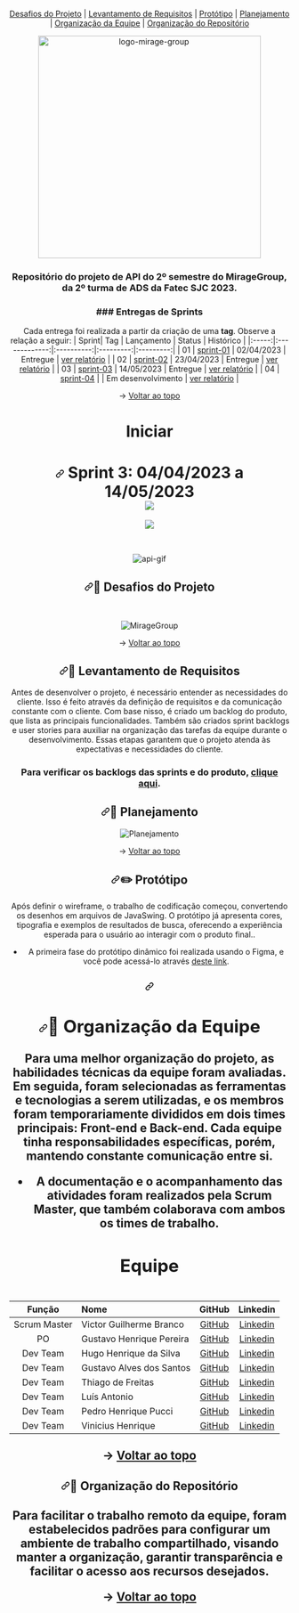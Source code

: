 <!DOCTYPE html>
<html lang="en" data-color-mode="auto" data-light-theme="light" data-dark-theme="dark" data-a11y-animated-images="system">
  <head>
  
<p align="center" dir="auto" name="topo"> 
    <a href="#desafios-do-projeto">Desafios do Projeto</a> | 
    <a href="#levantamento">Levantamento de Requisitos</a> |  
    <a href="#prototipo">Protótipo</a> | 
    <a href="#planejamento">Planejamento</a> |
    <a href="#org-equipe">Organização da Equipe</a> | 
    <a href="#org-repo">Organização do Repositório</a>
</p>
<p align="center" dir="auto" name="topo">
  
  <div align="center"  dir="auto">
<img id="logo" src="docs/miragegroup-logo.png" alt="logo-mirage-group" width=400px>
</div>
  

<h3 align="center" dir="auto">Repositório do projeto de API do 2º semestre do MirageGroup, da 2º turma de ADS da Fatec SJC 2023.</h3>

<div align="center" dir="auto">
<h3>### Entregas de Sprints</h3>

Cada entrega foi realizada a partir da criação de uma **tag**. Observe a relação a seguir:
| Sprint| Tag | Lançamento | Status | Histórico |
|:-----:|:-------------:|:----------:|:---------:|:---------:|
| 01 | [sprint-01](https://github.com/MirageGroup/API_MirageGroup_2sem/tree/entrega/sprint-1) | 02/04/2023 | Entregue | [ver relatório](https://github.com/MirageGroup/API_MirageGroup_2sem/tree/entrega/sprint-1#readme) |
| 02 | [sprint-02](https://github.com/MirageGroup/API_MirageGroup_2sem/tree/entrega/sprint-2) | 23/04/2023 | Entregue | [ver relatório](https://github.com/MirageGroup/API_MirageGroup_2sem/tree/entrega/sprint-2#readme) |
| 03 | [sprint-03](https://github.com/MirageGroup/API_MirageGroup_2sem/tree/entrega/sprint---3) | 14/05/2023 | Entregue | [ver relatório](https://github.com/MirageGroup/API_MirageGroup_2sem/tree/entrega/sprint---3) |
| 04 | [sprint-04]() |  | Em desenvolvimento | [ver relatório]() |


<div align="center" dir="auto">

→ [Voltar ao topo](#topo)
</div>

# Iniciar


  <h1 align="center" dir="auto"><a id="user-content--sprint-1-08032021-a-28032021-" class="anchor" aria-hidden="true" href="#-sprint-1-08032021-a-28032021-"><svg class="octicon octicon-link" viewBox="0 0 16 16" version="1.1" width="16" height="16" aria-hidden="true"><path fill-rule="evenodd" d="M7.775 3.275a.75.75 0 001.06 1.06l1.25-1.25a2 2 0 112.83 2.83l-2.5 2.5a2 2 0 01-2.83 0 .75.75 0 00-1.06 1.06 3.5 3.5 0 004.95 0l2.5-2.5a3.5 3.5 0 00-4.95-4.95l-1.25 1.25zm-4.69 9.64a2 2 0 010-2.83l2.5-2.5a2 2 0 012.83 0 .75.75 0 001.06-1.06 3.5 3.5 0 00-4.95 0l-2.5 2.5a3.5 3.5 0 004.95 4.95l1.25-1.25a.75.75 0 00-1.06-1.06l-1.25 1.25a2 2 0 01-2.83 0z"></path></svg></a> Sprint 3: 04/04/2023 a 14/05/2023 <br> <a href="" target="_blank" align="center"><img src="https://img.shields.io/badge/sprint%20status-entregue-green"></a> </h1>

<img src="docs/mvp-sprint4.gif"><br>

<br>
  
 ![api-gif](https://github.com/MirageGroup/API_MirageGroup_2sem/assets/56747051/214333c2-0674-44bc-b827-4bf80a9e0069)


<!-- <h2 align="center">O Projeto</h2>

![API Sprint 3 (1)](https://user-images.githubusercontent.com/111614142/204145483-193e4566-5e09-4b4b-b632-3f78abca74f2.png)

<br> 
<div>
<h2 align="center">Tecnologias</h2>

</div>
![API Sprint 2 (1)](https://user-images.githubusercontent.com/111614142/200129675-2a913fcb-76cd-4788-8c1a-8c02b10d4cc4.png) -->



<span id="user-content-objetivos">
<h2 align="center" dir="auto"><a id="user-content-dart-desafios-do-projeto" class="anchor" aria-hidden="true" href="#dart-desafios-do-projeto"><svg class="octicon octicon-link" viewBox="0 0 16 16" version="1.1" width="16" height="16" aria-hidden="true"><path fill-rule="evenodd" d="M7.775 3.275a.75.75 0 001.06 1.06l1.25-1.25a2 2 0 112.83 2.83l-2.5 2.5a2 2 0 01-2.83 0 .75.75 0 00-1.06 1.06 3.5 3.5 0 004.95 0l2.5-2.5a3.5 3.5 0 00-4.95-4.95l-1.25 1.25zm-4.69 9.64a2 2 0 010-2.83l2.5-2.5a2 2 0 012.83 0 .75.75 0 001.06-1.06 3.5 3.5 0 00-4.95 0l-2.5 2.5a3.5 3.5 0 004.95 4.95l1.25-1.25a.75.75 0 00-1.06-1.06l-1.25 1.25a2 2 0 01-2.83 0z"></path></svg></a><g-emoji class="g-emoji" alias="dart" fallback-src="https://github.githubassets.com/images/icons/emoji/unicode/1f3af.png">🎯</g-emoji> Desafios do Projeto</h2>

<br>
 
![MirageGroup](https://raw.githubusercontent.com/MirageGroup/API_MirageGroup_2sem/master/docs/Desafios_API.png)

<p dir="auto">→ <a href="#topo">Voltar ao topo</a></p>
<span id="user-content-levantamento">
<h2 align="center" dir="auto"><a id="user-content-pencil-levantamento-de-requisitos" class="anchor" aria-hidden="true" href="#pencil-levantamento-de-requisitos"><svg class="octicon octicon-link" viewBox="0 0 16 16" version="1.1" width="16" height="16" aria-hidden="true"><path fill-rule="evenodd" d="M7.775 3.275a.75.75 0 001.06 1.06l1.25-1.25a2 2 0 112.83 2.83l-2.5 2.5a2 2 0 01-2.83 0 .75.75 0 00-1.06 1.06 3.5 3.5 0 004.95 0l2.5-2.5a3.5 3.5 0 00-4.95-4.95l-1.25 1.25zm-4.69 9.64a2 2 0 010-2.83l2.5-2.5a2 2 0 012.83 0 .75.75 0 001.06-1.06 3.5 3.5 0 00-4.95 0l-2.5 2.5a3.5 3.5 0 004.95 4.95l1.25-1.25a.75.75 0 00-1.06-1.06l-1.25 1.25a2 2 0 01-2.83 0z"></path></svg></a><g-emoji class="g-emoji" alias="memo" fallback-src="https://github.githubassets.com/images/icons/emoji/unicode/1f4dd.png">📝</g-emoji> Levantamento de Requisitos</h2>
<p dir="auto">Antes de desenvolver o projeto, é necessário entender as necessidades do cliente. Isso é feito através da definição de requisitos e da comunicação constante com o cliente. Com base nisso, é criado um backlog do produto, que lista as principais funcionalidades. Também são criados sprint backlogs e user stories para auxiliar na organização das tarefas da equipe durante o desenvolvimento. Essas etapas garantem que o projeto atenda às expectativas e necessidades do cliente.</p>

<h3><g-emoji class="g-emoji" alias="pushpin" fallback-src="https://github.githubassets.com/images/icons/emoji/unicode/1f4cc.png"></g-emoji> Para verificar os backlogs das sprints e do produto, <a href="https://docs.google.com/spreadsheets/d/1V_c0ld_nKe4g7i_MdmroHyh1VEmcWOaUu1696Ro1hKg/edit?usp=sharing">clique aqui</a>.</h3>
</ul>



<span id="user-content-planejamento">
<h2 align="center" dir="auto"><a id="user-content-busts_in_silhouette-planejamento-de-classes" class="anchor" aria-hidden="true" href="#busts_in_silhouette-planejamento-de-classes"><svg class="octicon octicon-link" viewBox="0 0 16 16" version="1.1" width="16" height="16" aria-hidden="true"><path fill-rule="evenodd" d="M7.775 3.275a.75.75 0 001.06 1.06l1.25-1.25a2 2 0 112.83 2.83l-2.5 2.5a2 2 0 01-2.83 0 .75.75 0 00-1.06 1.06 3.5 3.5 0 004.95 0l2.5-2.5a3.5 3.5 0 00-4.95-4.95l-1.25 1.25zm-4.69 9.64a2 2 0 010-2.83l2.5-2.5a2 2 0 012.83 0 .75.75 0 001.06-1.06 3.5 3.5 0 00-4.95 0l-2.5 2.5a3.5 3.5 0 004.95 4.95l1.25-1.25a.75.75 0 00-1.06-1.06l-1.25 1.25a2 2 0 01-2.83 0z"></path></svg></a><g-emoji class="g-emoji" alias="busts_in_silhouette" fallback-src="https://github.githubassets.com/images/icons/emoji/unicode/1f4c6.png?v8">📆</g-emoji> Planejamento</h2>

![Planejamento](https://raw.githubusercontent.com/MirageGroup/API_MirageGroup_2sem/master/docs/Planejamentos_API.png)

<p dir="auto">→ <a href="#topo">Voltar ao topo</a></p>
<span id="user-content-prototipo">
<h2 align="center" dir="auto"><a id="user-content-desktop_computer-protótipo" class="anchor" aria-hidden="true" href="#desktop_computer-protótipo"><svg class="octicon octicon-link" viewBox="0 0 16 16" version="1.1" width="16" height="16" aria-hidden="true"><path fill-rule="evenodd" d="M7.775 3.275a.75.75 0 001.06 1.06l1.25-1.25a2 2 0 112.83 2.83l-2.5 2.5a2 2 0 01-2.83 0 .75.75 0 00-1.06 1.06 3.5 3.5 0 004.95 0l2.5-2.5a3.5 3.5 0 00-4.95-4.95l-1.25 1.25zm-4.69 9.64a2 2 0 010-2.83l2.5-2.5a2 2 0 012.83 0 .75.75 0 001.06-1.06 3.5 3.5 0 00-4.95 0l-2.5 2.5a3.5 3.5 0 004.95 4.95l1.25-1.25a.75.75 0 00-1.06-1.06l-1.25 1.25a2 2 0 01-2.83 0z"></path></svg></a><g-emoji class="g-emoji" alias="desktop_computer" fallback-src="https://github.githubassets.com/images/icons/emoji/unicode/1f5a5.png">✏️</g-emoji> Protótipo</h2>
<p dir="auto">Após definir o wireframe, o trabalho de codificação começou, convertendo os desenhos em arquivos de JavaSwing. O protótipo já apresenta cores, tipografia e exemplos de resultados de busca, oferecendo a experiência esperada para o usuário ao interagir com o produto final..</p>
<ul dir="auto">
<li> A primeira fase do protótipo dinâmico foi realizada usando o Figma, e você pode acessá-lo através <a href="https://www.figma.com/file/7A2kfdx0NGFgIC6Kr9HNVP/Prototipo?node-id=0-1&t=Cq5QvALK6oE8nmmQ-0" rel="nofollow">deste link</a>.</li>
</ul>

<span id="user-content-org-equipe">
<h2 align="center" dir="auto"><a id="user-content-busts_in_silhouette-organização-da-equipe" class="anchor" aria-hidden="true" href="#busts_in_silhouette-organização-da-equipe"><svg class="octicon octicon-link" viewBox="0 0 16 16" version="1.1" width="16" height="16" aria-hidden="true"><path fill-rule="evenodd" d="M7.775 3.275a.75.75 0 001.06 1.06l1.25-1.25a2 2 0 112.83 2.83l-2.5 2.5a2 2 0 01-2.83 0 .75.75 0 00-1.06 1.06 3.5 3.5 0 004.95 0l2.5-2.5a3.5 3.5 0 00-4.95-4.95l-1.25 1.25zm-4.69 9.64a2 2 0 010-2.83l2.5-2.5a2 2 0 012.83 0 .75.75 0 001.06-1.06 3.5 3.5 0 00-4.95 0l-2.5 2.5a3.5 3.5 0 004.95 4.95l1.25-1.25a.75.75 0 00-1.06-1.06l-1.25 1.25a2 2 0 01-2.83 0z"></path></svg></a><g-emoji class="g-emoji" alias="busts_in_silhouette" fallback-
<div align="center" dir="auto">
<div align="center" dir="auto">
<p dir="auto">


</div>

<span id="user-content-org-equipe">
<h2 align="center" dir="auto"><a id="user-content-busts_in_silhouette-organização-da-equipe" class="anchor" aria-hidden="true" href="#busts_in_silhouette-organização-da-equipe"><svg class="octicon octicon-link" viewBox="0 0 16 16" version="1.1" width="16" height="16" aria-hidden="true"><path fill-rule="evenodd" d="M7.775 3.275a.75.75 0 001.06 1.06l1.25-1.25a2 2 0 112.83 2.83l-2.5 2.5a2 2 0 01-2.83 0 .75.75 0 00-1.06 1.06 3.5 3.5 0 004.95 0l2.5-2.5a3.5 3.5 0 00-4.95-4.95l-1.25 1.25zm-4.69 9.64a2 2 0 010-2.83l2.5-2.5a2 2 0 012.83 0 .75.75 0 001.06-1.06 3.5 3.5 0 00-4.95 0l-2.5 2.5a3.5 3.5 0 004.95 4.95l1.25-1.25a.75.75 0 00-1.06-1.06l-1.25 1.25a2 2 0 01-2.83 0z"></path></svg></a><g-emoji class="g-emoji" alias="busts_in_silhouette" fallback-src="https://github.githubassets.com/images/icons/emoji/unicode/1f465.png">👥</g-emoji> Organização da Equipe</h2>
<div align="center" dir="auto">
<p dir="auto">Para uma melhor organização do projeto, as habilidades técnicas da equipe foram avaliadas. Em seguida, foram selecionadas as ferramentas e tecnologias a serem utilizadas, e os membros foram temporariamente divididos em dois times principais: Front-end e Back-end. Cada equipe tinha responsabilidades específicas, porém, mantendo constante comunicação entre si.</p>
<ul dir="auto">
<li>A documentação e o acompanhamento das atividades foram realizados pela Scrum Master, que também colaborava com ambos os times de trabalho.

</ul>
</li>
</ul>

<h2>Equipe<h2>
  
<!-- ![API Sprint 3 (2)](https://user-images.githubusercontent.com/111614142/204145671-e6198771-efa2-400a-8b8d-9d443c0abd9b.png) -->

|    Função    | Nome                     |                     GitHub                     |                    Linkedin                    |
| :----------: | :----------------------- | :--------------------------------------------: | :--------------------------------------------: |
| Scrum Master | Victor Guilherme Branco  |    [GitHub](https://github.com/VictorGuui)     | [Linkedin](https://www.linkedin.com/in/victor-branco-323386190/)|
|   PO         | Gustavo Henrique Pereira |    [GitHub](https://github.com/gustavohpereira)| [Linkedin](https://www.linkedin.com/in/gustavohpa/) |
|   Dev Team   | Hugo Henrique da Silva   |    [GitHub](https://github.com/Hugohs98)       | [Linkedin](https://www.linkedin.com/in/hugohsilva/)|
|   Dev Team   | Gustavo Alves dos Santos |    [GitHub](https://github.com/ogustavoalves)  | [Linkedin](https://www.linkedin.com/in/gustavo-alves-073640248/) |
|   Dev Team   | Thiago de Freitas        |    [GitHub](https://github.com/ThiagoCanedo)   | [Linkedin](https://www.linkedin.com/in/thiago-de-freitas-14273818b/)|
|   Dev Team   | Luís Antonio             |    [GitHub](https://github.com/LuisSCardoso)   | [Linkedin](https://www.linkedin.com/in/luis-antonio-souza-cardoso-3928b51a0/) |
|   Dev Team   | Pedro Henrique Pucci     |    [GitHub](https://github.com/pedro11pucci)   | [Linkedin](https://www.linkedin.com/in/pedro-p-122962234/)|
|   Dev Team   | Vinicius Henrique        |    [GitHub](https://github.com/vinicius123henrique321) | [Linkedin](https://www.linkedin.com/in/vinicius-henrique-1a016524a/)|
</div>


<p dir="auto">→ <a href="#topo">Voltar ao topo</a></p>
<span id="user-content-org-repo">
<h4 dir="auto"><a id="user-content-file_folder-organização-do-repositório" class="anchor" aria-hidden="true" href="#file_folder-organização-do-repositório"><svg class="octicon octicon-link" viewBox="0 0 16 16" version="1.1" width="16" height="16" aria-hidden="true"><path fill-rule="evenodd" d="M7.775 3.275a.75.75 0 001.06 1.06l1.25-1.25a2 2 0 112.83 2.83l-2.5 2.5a2 2 0 01-2.83 0 .75.75 0 00-1.06 1.06 3.5 3.5 0 004.95 0l2.5-2.5a3.5 3.5 0 00-4.95-4.95l-1.25 1.25zm-4.69 9.64a2 2 0 010-2.83l2.5-2.5a2 2 0 012.83 0 .75.75 0 001.06-1.06 3.5 3.5 0 00-4.95 0l-2.5 2.5a3.5 3.5 0 004.95 4.95l1.25-1.25a.75.75 0 00-1.06-1.06l-1.25 1.25a2 2 0 01-2.83 0z"></path></svg></a><g-emoji class="g-emoji" alias="file_folder" fallback-src="https://github.githubassets.com/images/icons/emoji/unicode/1f4c1.png">📁</g-emoji> Organização do Repositório</h4>
<p dir="auto">Para facilitar o trabalho remoto da equipe, foram estabelecidos padrões para configurar um ambiente de trabalho compartilhado, visando manter a organização, garantir transparência e facilitar o acesso aos recursos desejados.</p>
<p dir="auto">→ <a href="#topo">Voltar ao topo</a></p>



</body>
</html>
